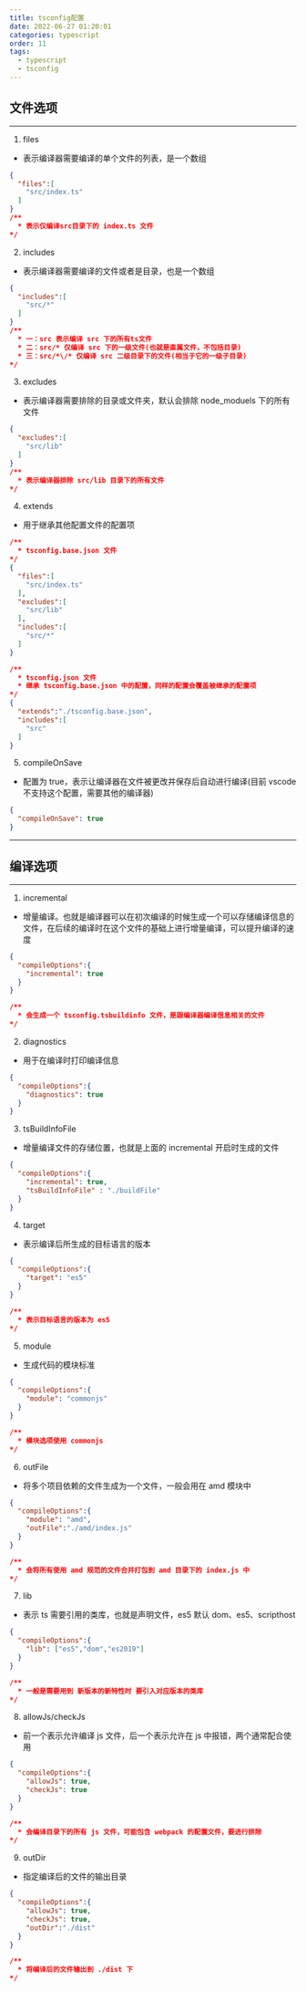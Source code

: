 ```yaml
---
title: tsconfig配置
date: 2022-06-27 01:20:01
categories: typescript
order: 11
tags:
  - typescript
  - tsconfig
---
```



## 文件选项
---
1. files
- 表示编译器需要编译的单个文件的列表，是一个数组

```json
{
  "files":[
    "src/index.ts"
  ]
}
/** 
  * 表示仅编译src目录下的 index.ts 文件
*/
```

2. includes
- 表示编译器需要编译的文件或者是目录，也是一个数组

```json
{
  "includes":[
    "src/*"
  ]
}
/** 
  * 一：src 表示编译 src 下的所有ts文件
  * 二：src/* 仅编译 src 下的一级文件(也就是直属文件，不包括目录)
  * 三：src/*\/* 仅编译 src 二级目录下的文件(相当于它的一级子目录)
*/
```

3. excludes
- 表示编译器需要排除的目录或文件夹，默认会排除 node_moduels 下的所有文件

```json
{
  "excludes":[
    "src/lib"
  ]
}
/** 
  * 表示编译器排除 src/lib 目录下的所有文件
*/
```

4. extends
- 用于继承其他配置文件的配置项

```json
/** 
  * tsconfig.base.json 文件
*/
{
  "files":[
    "src/index.ts"
  ],
  "excludes":[
    "src/lib"
  ],
  "includes":[
    "src/*"
  ]
}
```

```json
/** 
  * tsconfig.json 文件
  * 继承 tsconfig.base.json 中的配置，同样的配置会覆盖被继承的配置项
*/
{
  "extends":"./tsconfig.base.json",
  "includes":[
    "src"
  ]
}
```

5. compileOnSave
- 配置为 true，表示让编译器在文件被更改并保存后自动进行编译(目前 vscode 不支持这个配置，需要其他的编译器)

```json
{
  "compileOnSave": true
}
```

---

## 编译选项
---
1. incremental
- 增量编译。也就是编译器可以在初次编译的时候生成一个可以存储编译信息的文件，在后续的编译时在这个文件的基础上进行增量编译，可以提升编译的速度

```json
{
  "compileOptions":{
    "incremental": true
  }
}

/** 
  * 会生成一个 tsconfig.tsbuildinfo 文件，是跟编译器编译信息相关的文件
*/
```

2. diagnostics
- 用于在编译时打印编译信息

```json
{
  "compileOptions":{
    "diagnostics": true
  }
}
```

3. tsBuildInfoFile
- 增量编译文件的存储位置，也就是上面的 incremental 开启时生成的文件

```json
{
  "compileOptions":{
    "incremental": true,
    "tsBuildInfoFile" : "./buildFile"
  }
}
```

4. target
- 表示编译后所生成的目标语言的版本

```json
{
  "compileOptions":{
    "target": "es5"
  }
}

/** 
  * 表示目标语言的版本为 es5
*/
```

5. module
- 生成代码的模块标准

```json
{
  "compileOptions":{
    "module": "commonjs"
  }
}

/** 
  * 模块选项使用 commonjs
*/
```

6. outFile
- 将多个项目依赖的文件生成为一个文件，一般会用在 amd 模块中

```json
{
  "compileOptions":{
    "module": "amd",
    "outFile":"./amd/index.js"
  }
}

/** 
  * 会将所有使用 amd 规范的文件合并打包到 amd 目录下的 index.js 中
*/
```

7. lib
- 表示 ts 需要引用的类库，也就是声明文件，es5 默认 dom、es5、scripthost

```json
{
  "compileOptions":{
    "lib": ["es5","dom","es2019"]
  }
}

/** 
  * 一般是需要用到 新版本的新特性时 要引入对应版本的类库
*/
```

8. allowJs/checkJs
- 前一个表示允许编译 js 文件，后一个表示允许在 js 中报错，两个通常配合使用

```json
{
  "compileOptions":{
    "allowJs": true,
    "checkJs": true
  }
}

/** 
  * 会编译目录下的所有 js 文件，可能包含 webpack 的配置文件，要进行排除
*/
```

9. outDir
- 指定编译后的文件的输出目录

```json
{
  "compileOptions":{
    "allowJs": true,
    "checkJs": true,
    "outDir":"./dist"
  }
}

/** 
  * 将编译后的文件输出到 ./dist 下
*/
```